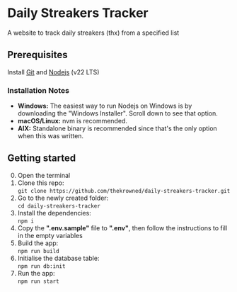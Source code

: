 # Daily Streakers Tracker

A website to track daily streakers (thx) from a specified list

## Prerequisites

Install [Git](https://git-scm.com/downloads) and [Nodejs](https://nodejs.org/en/download) (v22 LTS)

### Installation Notes
- **Windows:** The easiest way to run Nodejs on Windows is by downloading the "Windows Installer". Scroll down to see that option. 
- **macOS/Linux:** nvm is recommended.
- **AIX:** Standalone binary is recommended since that's the only option when this was written.

## Getting started
0. Open the terminal
1. Clone this repo:<br>
`git clone https://github.com/thekrowned/daily-streakers-tracker.git`
2. Go to the newly created folder:<br>
`cd daily-streakers-tracker`
3. Install the dependencies:<br>
`npm i`
4. Copy the **".env.sample"** file to **".env"**, then follow the instructions to fill in the empty variables
5. Build the app:<br>
`npm run build`
6. Initialise the database table:<br>
`npm run db:init`
7. Run the app:<br>
`npm run start`
